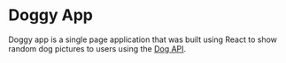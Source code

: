# Doggy App

Doggy app is a single page application that was built using React to show random dog pictures to users using the [Dog API](https://dog.ceo/dog-api/).

